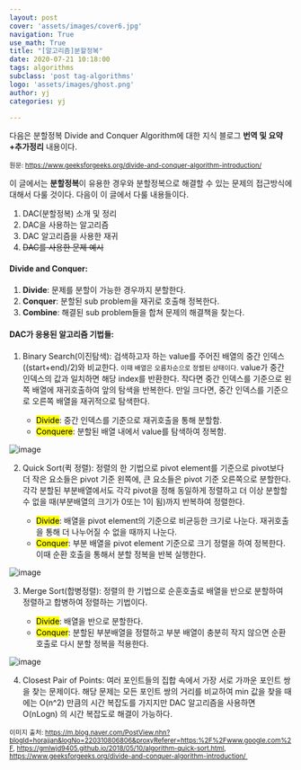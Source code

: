 ```yaml
---
layout: post
cover: 'assets/images/cover6.jpg'
navigation: True
use_math: True
title: "[알고리즘]분할정복"
date: 2020-07-21 10:18:00
tags: algorithms
subclass: 'post tag-algorithms'
logo: 'assets/images/ghost.png'
author: yj
categories: yj

---
```



다음은 분할정복 Divide and Conquer Algorithm에 대한 지식 블로그 **번역 및 요약+추가정리** 내용이다.

<small>원문: https://www.geeksforgeeks.org/divide-and-conquer-algorithm-introduction/</small>

이 글에서는 **분할정복**이 유용한 경우와 분할정복으로 해결할 수 있는 문제의 접근방식에 대해서 다룰 것이다. 다음이 이 글에서 다룰 내용들이다. 

1. DAC(분할정복) 소개 및 정리
2. DAC을 사용하는 알고리즘
3. DAC 알고리즘을 사용한 재귀
4. ~~DAC를 사용한 문제 예시~~



#### Divide and Conquer:

1. **Divide**: 문제를 분할이 가능한 경우까지 분할한다.
2. **Conquer**: 분할된 sub problem을 재귀로 호출해 정복한다.
3. **Combine**: 해결된 sub problem들을 합쳐 문제의 해결책을 찾는다. 



#### DAC가 응용된 알고리즘 기법들:

1. Binary Search(이진탐색): 검색하고자 하는 value를 주어진 배열의 중간 인덱스((start+end)/2)와 비교한다. <small>이때 배열은 오름차순으로 정렬된 상태이다.</small> value가 중간 인덱스의 값과 일치하면 해당 index를 반환한다. 작다면 중간 인덱스를 기준으로 왼쪽 배열에 재귀호출하여 앞의 탐색을 반복한다. 만일 크다면, 중간 인덱스를 기준으로 오른쪽 배열을 재귀적으로 탐색한다. 

   * <mark>Divide</mark>: 중간 인덱스를 기준으로 재귀호출을 통해 분할함. 
   * <mark>Conquere</mark>: 분할된 배열 내에서 value를 탐색하여 정복함. 

![image](https://user-images.githubusercontent.com/63405904/111792910-14677400-8908-11eb-8cb1-9bdbffc79340.png)

2. Quick Sort(퀵 정렬): 정렬의 한 기법으로 pivot element를 기준으로 pivot보다 더 작은 요소들은 pivot 기준 왼쪽에, 큰 요소들은 pivot 기준 오른쪽으로 분할한다. 각각 분할된 부분배열에서도 각각 pivot을 정해 동일하게 정렬하고 더 이상 분할할 수 없을 때(부분배열의 크기가 0또는 1이 됨)까지 반복하여 정렬한다. 

   * <mark>Divide</mark>:  배열을 pivot element의 기준으로 비균등한 크기로 나눈다. 재귀호출을 통해 더 나누어질 수 없을 때까지 나눈다. 
   * <mark>Conquer</mark>: 부분 배열을 pivot element 기준으로 크기 정렬을 하여 정복한다. 이때 순환 호출을 통해서 분할 정복을 반복 실행한다.

![image](https://user-images.githubusercontent.com/63405904/111793059-395be700-8908-11eb-9a9a-8b690b3012f4.png)

3. Merge Sort(합병정렬): 정렬의 한 기법으로 순훈호출로 배열을 반으로 분할하여 정렬하고 합병하여 정렬하는 기법이다. 

   * <mark>Divide</mark>: 배열을 반으로 분할한다. 
   * <mark>Conquer</mark>: 분할된 부분배열을 정렬하고 부분 배열이 충분히 작지 않으면 순환 호출로 다시 분할 정복을 적용한다. 

![image](https://user-images.githubusercontent.com/63405904/111793003-2a753480-8908-11eb-8183-c3fe1f88e15c.png)

4. Closest Pair of Points: 여러 포인트들의 집합 속에서 가장 서로 가까운 포인트 쌍을 찾는 문제이다. 해당 문제는 모든 포인트 쌍의 거리를 비교하여 min 값을 찾을 때에는 O(n^2) 만큼의 시간 복잡도를 가지지만 DAC 알고리즘을 사용하면 O(nLogn) 의 시간 복잡도로 해결이 가능하다. 











<small>이미지 출처: https://m.blog.naver.com/PostView.nhn?blogId=horajjan&logNo=220310806806&proxyReferer=https:%2F%2Fwww.google.com%2F, https://gmlwjd9405.github.io/2018/05/10/algorithm-quick-sort.html, https://www.geeksforgeeks.org/divide-and-conquer-algorithm-introduction/ </small> 

